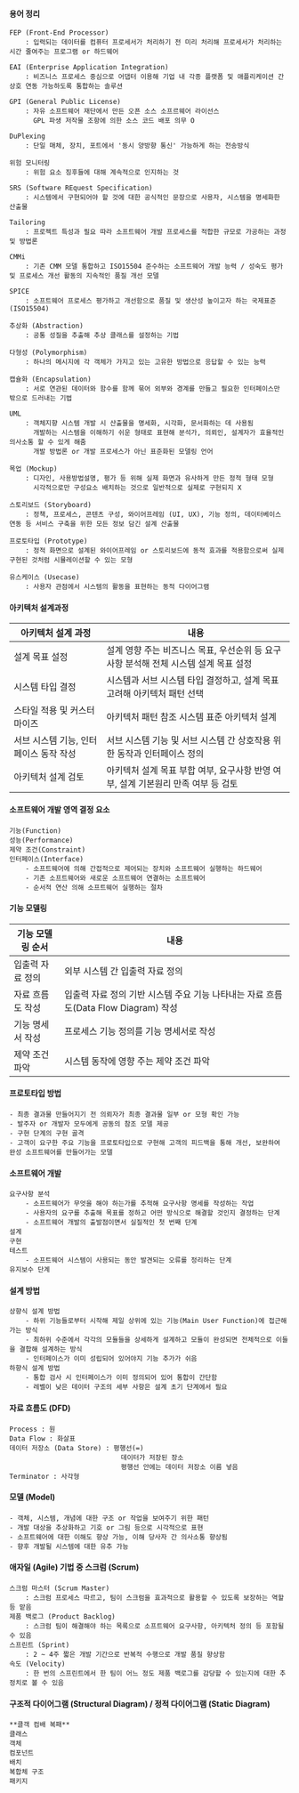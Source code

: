 #### 용어 정리
    FEP (Front-End Processor)
        : 입력되는 데이터를 컴퓨터 프로세서가 처리하기 전 미리 처리해 프로세서가 처리하는 시간 줄여주는 프로그램 or 하드웨어

    EAI (Enterprise Application Integration)
        : 비즈니스 프로세스 중심으로 어댑터 이용해 기업 내 각종 플랫폼 및 애플리케이션 간 상호 연동 가능하도록 통합하는 솔루션

    GPI (General Public License)
        : 자유 소프트웨어 재단에서 만든 오픈 소스 소프르웨어 라이선스
          GPL 파생 저작물 조항에 의한 소스 코드 배포 의무 O

    DuPlexing
        : 단일 매체, 장치, 포트에서 '동시 양방향 통신' 가능하게 하는 전송방식

    위험 모니터링
        : 위험 요소 징후들에 대해 계속적으로 인지하는 것

    SRS (Software REquest Specification)
        : 시스템에서 구현되어야 할 것에 대한 공식적인 문장으로 사용자, 시스템을 명세화한 산출물

    Tailoring
        : 프로젝트 특성과 필요 따라 소프트웨어 개발 프로세스를 적합한 규모로 가공하는 과정 및 방법론
    
    CMMi
        : 기존 CMM 모델 통합하고 ISO15504 준수하는 소프트웨어 개발 능력 / 성숙도 평가 및 프로세스 개선 활동의 지속적인 품질 개선 모델
    
    SPICE
        : 소프트웨어 프로세스 평가하고 개선함으로 품질 및 생산성 높이고자 하는 국제표준 (ISO15504)

    추상화 (Abstraction) 
        : 공통 성질을 추출해 추상 클래스를 설정하는 기법

    다형성 (Polymorphism)
        : 하나의 메시지에 각 객체가 가지고 있는 고유한 방법으로 응답할 수 있는 능력

    캡슐화 (Encapsulation)
        : 서로 연관된 데이터와 함수를 함께 묶어 외부와 경계를 만들고 필요한 인터페이스만 밖으로 드러내는 기법

    UML
        : 객체지향 시스템 개발 시 산출물을 명세화, 시각화, 문서화하는 데 사용됨
          개발하는 시스템을 이해하기 쉬운 형태로 표현해 분석가, 의뢰인, 설계자가 효율적인 의사소통 할 수 있게 해줌
          개발 방법론 or 개발 프로세스가 아닌 표준화된 모델링 언어

    목업 (Mockup)
        : 디자인, 사용방법설명, 평가 등 위해 실제 화면과 유사하게 만든 정적 형태 모형
          시각적으로만 구성요소 배치하는 것으로 일반적으로 실제로 구현되지 X

    스토리보드 (Storyboard)
        : 정책, 프로세스, 콘텐츠 구성, 와이어프레임 (UI, UX), 기능 정의, 데이터베이스 연동 등 서비스 구축을 위한 모든 정보 담긴 설계 산출물

    프로토타입 (Prototype)
        : 정적 화면으로 설계된 와이어프레임 or 스토리보드에 동적 효과를 적용함으로써 실제 구현된 것처럼 시뮬레이션할 수 있는 모형

    유스케이스 (Usecase)
        : 사용자 관점에서 시스템의 활동을 표현하는 동적 다이어그램

#### 아키텍처 설계과정
| 아키텍처 설계 과정 | 내용 |
| --- | --- |
| 설계 목표 설정 | 설계 영향 주는 비즈니스 목표, 우선순위 등 요구사항 분석해 전체 시스템 설계 목표 설정 |
| 시스템 타입 결정 | 시스템과 서브 시스템 타입 결정하고, 설계 목표 고려해 아키텍처 패턴 선택 |
| 스타일 적용 및 커스터마이즈 | 아키텍처 패턴 참조 시스템 표준 아키텍처 설계 |
| 서브 시스템 기능, 인터페이스 동작 작성 | 서브 시스템 기능 및 서브 시스템 간 상호작용 위한 동작과 인터페이스 정의 |
| 아키텍처 설계 검토 | 아키텍처 설계 목표 부합 여부, 요구사항 반영 여부, 설계 기본원리 만족 여부 등 검토


#### 소프트웨어 개발 영역 결정 요소
    기능(Function)
    성능(Performance)
    제약 조건(Constraint)
    인터페이스(Interface)
        - 소프트웨어에 의해 간접적으로 제어되는 장치와 소프트웨어 실행하는 하드웨어
        - 기존 소프트웨어와 새로운 소프트웨어 연결하는 소프트웨어
        - 순서적 연산 의해 소프트웨어 실행하는 절차


#### 기능 모델링
| 기능 모델링 순서 | 내용 |
| --- | --- |
| 입출력 자료 정의 | 외부 시스템 간 입출력 자료 정의 |
| 자료 흐름도 작성 | 입출력 자료 정의 기반 시스템 주요 기능 나타내는 자료 흐름도(Data Flow Diagram) 작성 |
| 기능 명세서 작성 | 프로세스 기능 정의를 기능 명세서로 작성 |
| 제약 조건 파악 | 시스템 동작에 영향 주는 제약 조건 파악 |


#### 프로토타입 방법
    - 최종 결과물 만들어지기 전 의뢰자가 최종 결과물 일부 or 모형 확인 가능
    - 발주자 or 개발자 모두에게 공동의 참조 모델 제공
    - 구현 단계의 구현 골격
    - 고객이 요구한 주요 기능을 프로토타입으로 구현해 고객의 피드백을 통해 개선, 보완하여 완성 소프트웨어를 만들어가는 모델


#### 소프트웨어 개발
    요구사항 분석
        - 소프트웨어가 무엇을 해야 하는가를 추적해 요구사항 명세를 작성하는 작업
        - 사용자의 요구를 추출해 목표를 정하고 어떤 방식으로 해결할 것인지 결정하는 단계
        - 소프트웨어 개발의 출발점이면서 실질적인 첫 번째 단계
    설계
    구현
    테스트
        - 소프트웨어 시스템이 사용되는 동안 발견되는 오류를 정리하는 단계
    유지보수 단계


#### 설계 방법
    상향식 설계 방법
        - 하위 기능들로부터 시작해 제일 상위에 있는 기능(Main User Function)에 접근해가는 방식
        - 최하위 수준에서 각각의 모듈들을 상세하게 설계하고 모듈이 완성되면 전체적으로 이들을 결합해 설계하는 방식
        - 인터페이스가 이미 성립되어 있어야지 기능 추가가 쉬음
    하향식 설계 방법
        - 통합 검사 시 인터페이스가 이미 정의되어 있어 통합이 간단함
        - 레벨이 낮은 데이터 구조의 세부 사항은 설계 초기 단계에서 필요


#### 자료 흐름도 (DFD)
    Process : 원
    Data Flow : 화살표
    데이터 저장소 (Data Store) : 평행선(=)
                                데이터가 저장된 장소
                                평행선 안에는 데이터 저장소 이름 넣음
    Terminator : 사각형


#### 모델 (Model)
    - 객체, 시스템, 개념에 대한 구조 or 작업을 보여주기 위한 패턴
    - 개발 대상을 추상화하고 기호 or 그림 등으로 시각적으로 표현
    - 소프트웨어에 대한 이해도 향상 가능, 이해 당사자 간 의사소통 향상됨
    - 향후 개발될 시스템에 대한 유추 가능


#### 애자일 (Agile) 기법 중 스크럼 (Scrum)
    스크럼 마스터 (Scrum Master)
        : 스크럼 프로세스 따르고, 팀이 스크럼을 효과적으로 활용할 수 있도록 보장하는 역할 등 맡음
    제품 백로그 (Product Backlog)
        : 스크럼 팀이 해결해야 하는 목록으로 소프트웨어 요구사항, 아키텍처 정의 등 포함될 수 있음
    스프린트 (Sprint)
        : 2 ~ 4주 짧은 개발 기간으로 반복적 수행으로 개발 품질 향상함
    속도 (Velocity)
        : 한 번의 스프린트에서 한 팀이 어느 정도 제품 백로그를 감당할 수 있는지에 대한 추정치로 볼 수 있음


#### 구조적 다이어그램 (Structural Diagram) / 정적 다이어그램 (Static Diagram)
    **클객 컴배 복패**
    클래스
    객체
    컴포넌트
    배치
    복합체 구조
    패키지





